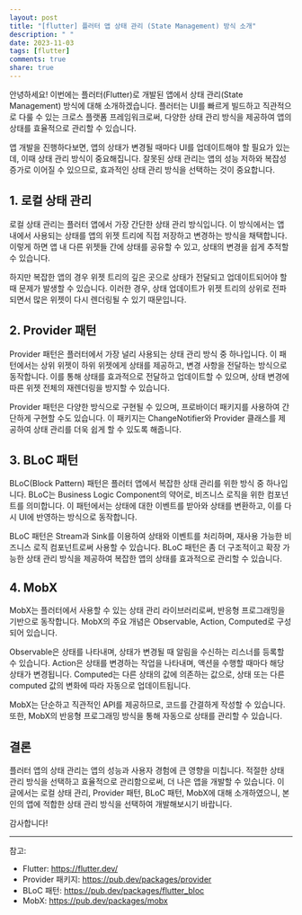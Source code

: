 ```yaml
---
layout: post
title: "[flutter] 플러터 앱 상태 관리 (State Management) 방식 소개"
description: " "
date: 2023-11-03
tags: [flutter]
comments: true
share: true
---
```


안녕하세요! 이번에는 플러터(Flutter)로 개발된 앱에서 상태 관리(State Management) 방식에 대해 소개하겠습니다. 플러터는 UI를 빠르게 빌드하고 직관적으로 다룰 수 있는 크로스 플랫폼 프레임워크로써, 다양한 상태 관리 방식을 제공하여 앱의 상태를 효율적으로 관리할 수 있습니다.

앱 개발을 진행하다보면, 앱의 상태가 변경될 때마다 UI를 업데이트해야 할 필요가 있는데, 이때 상태 관리 방식이 중요해집니다. 잘못된 상태 관리는 앱의 성능 저하와 복잡성 증가로 이어질 수 있으므로, 효과적인 상태 관리 방식을 선택하는 것이 중요합니다.

## 1. 로컬 상태 관리

로컬 상태 관리는 플러터 앱에서 가장 간단한 상태 관리 방식입니다. 이 방식에서는 앱 내에서 사용되는 상태를 앱의 위젯 트리에 직접 저장하고 변경하는 방식을 채택합니다. 이렇게 하면 앱 내 다른 위젯들 간에 상태를 공유할 수 있고, 상태의 변경을 쉽게 추적할 수 있습니다.

하지만 복잡한 앱의 경우 위젯 트리의 깊은 곳으로 상태가 전달되고 업데이트되어야 할 때 문제가 발생할 수 있습니다. 이러한 경우, 상태 업데이트가 위젯 트리의 상위로 전파되면서 많은 위젯이 다시 렌더링될 수 있기 때문입니다.

## 2. Provider 패턴

Provider 패턴은 플러터에서 가장 널리 사용되는 상태 관리 방식 중 하나입니다. 이 패턴에서는 상위 위젯이 하위 위젯에게 상태를 제공하고, 변경 사항을 전달하는 방식으로 동작합니다. 이를 통해 상태를 효과적으로 전달하고 업데이트할 수 있으며, 상태 변경에 따른 위젯 전체의 재렌더링을 방지할 수 있습니다.

Provider 패턴은 다양한 방식으로 구현될 수 있으며, 프로바이더 패키지를 사용하여 간단하게 구현할 수도 있습니다. 이 패키지는 ChangeNotifier와 Provider 클래스를 제공하여 상태 관리를 더욱 쉽게 할 수 있도록 해줍니다.

## 3. BLoC 패턴

BLoC(Block Pattern) 패턴은 플러터 앱에서 복잡한 상태 관리를 위한 방식 중 하나입니다. BLoC는 Business Logic Component의 약어로, 비즈니스 로직을 위한 컴포넌트를 의미합니다. 이 패턴에서는 상태에 대한 이벤트를 받아와 상태를 변환하고, 이를 다시 UI에 반영하는 방식으로 동작합니다.

BLoC 패턴은 Stream과 Sink를 이용하여 상태와 이벤트를 처리하며, 재사용 가능한 비즈니스 로직 컴포넌트로써 사용할 수 있습니다. BLoC 패턴은 좀 더 구조적이고 확장 가능한 상태 관리 방식을 제공하여 복잡한 앱의 상태를 효과적으로 관리할 수 있습니다.

## 4. MobX

MobX는 플러터에서 사용할 수 있는 상태 관리 라이브러리로써, 반응형 프로그래밍을 기반으로 동작합니다. MobX의 주요 개념은 Observable, Action, Computed로 구성되어 있습니다. 

Observable은 상태를 나타내며, 상태가 변경될 때 알림을 수신하는 리스너를 등록할 수 있습니다. Action은 상태를 변경하는 작업을 나타내며, 액션을 수행할 때마다 해당 상태가 변경됩니다. Computed는 다른 상태의 값에 의존하는 값으로, 상태 또는 다른 computed 값의 변화에 따라 자동으로 업데이트됩니다.

MobX는 단순하고 직관적인 API를 제공하므로, 코드를 간결하게 작성할 수 있습니다. 또한, MobX의 반응형 프로그래밍 방식을 통해 자동으로 상태를 관리할 수 있습니다.

## 결론

플러터 앱의 상태 관리는 앱의 성능과 사용자 경험에 큰 영향을 미칩니다. 적절한 상태 관리 방식을 선택하고 효율적으로 관리함으로써, 더 나은 앱을 개발할 수 있습니다. 이 글에서는 로컬 상태 관리, Provider 패턴, BLoC 패턴, MobX에 대해 소개하였으니, 본인의 앱에 적합한 상태 관리 방식을 선택하여 개발해보시기 바랍니다.

감사합니다!

---

참고:

- Flutter: https://flutter.dev/
- Provider 패키지: https://pub.dev/packages/provider
- BLoC 패턴: https://pub.dev/packages/flutter_bloc
- MobX: https://pub.dev/packages/mobx